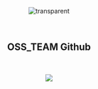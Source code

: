 <div align="center">  

![transparent](https://capsule-render.vercel.app/api?type=transparent&fontColor=00cc66&text=Oh%20YuSeok's%20Github&height=150&fontSize=60&desc=Dongyang%20Mirae%20Univerdity&descAlignY=75&descAlign=60)

  <br>
  
  ## OSS_TEAM Github
  
  <br>
  
  <a href="https://github.com/betrayedpeople" target="_blank"><img src="https://img.shields.io/badge/TEAM3-000000?style=for-the-badge&logo=Apostrophe&logoColor=white"/></a>
